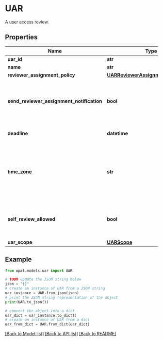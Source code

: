 # UAR

A user access review.

## Properties

Name | Type | Description | Notes
------------ | ------------- | ------------- | -------------
**uar_id** | **str** | The ID of the UAR. | 
**name** | **str** | The name of the UAR. | 
**reviewer_assignment_policy** | [**UARReviewerAssignmentPolicyEnum**](UARReviewerAssignmentPolicyEnum.md) |  | 
**send_reviewer_assignment_notification** | **bool** | A bool representing whether to send a notification to reviewers when they&#39;re assigned a new review. Default is False. | 
**deadline** | **datetime** | The last day for reviewers to complete their access reviews. | 
**time_zone** | **str** | The time zone name (as defined by the IANA Time Zone database) used in the access review deadline and exported audit report. Default is America/Los_Angeles. | 
**self_review_allowed** | **bool** | A bool representing whether to present a warning when a user is the only reviewer for themself. Default is False. | 
**uar_scope** | [**UARScope**](UARScope.md) |  | [optional] 

## Example

```python
from opal.models.uar import UAR

# TODO update the JSON string below
json = "{}"
# create an instance of UAR from a JSON string
uar_instance = UAR.from_json(json)
# print the JSON string representation of the object
print(UAR.to_json())

# convert the object into a dict
uar_dict = uar_instance.to_dict()
# create an instance of UAR from a dict
uar_from_dict = UAR.from_dict(uar_dict)
```
[[Back to Model list]](../README.md#documentation-for-models) [[Back to API list]](../README.md#documentation-for-api-endpoints) [[Back to README]](../README.md)


